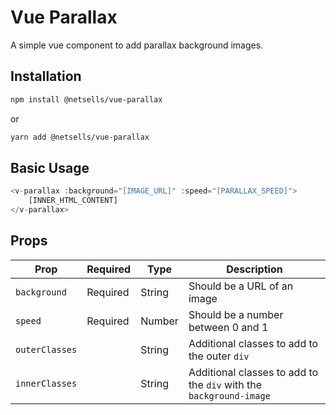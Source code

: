 # Vue Parallax
A simple vue component to add parallax background images.
## Installation
```bash
npm install @netsells/vue-parallax
``` 
or
```bash
yarn add @netsells/vue-parallax
``` 
## Basic Usage
```javascript
<v-parallax :background="[IMAGE_URL]" :speed="[PARALLAX_SPEED]">
    [INNER_HTML_CONTENT]
</v-parallax>
```

## Props
| Prop | Required | Type | Description |
| --- | --- | --- | --- |
| `background` | Required | String | Should be a URL of an image |
| `speed` | Required | Number | Should be a number between 0 and 1 |
| `outerClasses` |  | String | Additional classes to add to the outer `div` |
| `innerClasses` |  | String | Additional classes to add to the `div` with the `background-image` |

